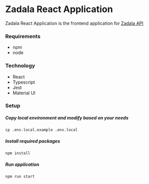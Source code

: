 # Zadala React Application

Zadala React Application is the frontend application for [Zadala API](https://github.com/RyanAquino/zadala)

### Requirements

- npm
- node

### Technology

- React
- Typescript
- Jest
- Material UI

### Setup

##### Copy local environment and modify based on your needs

```
cp .env.local.example .env.local
```

##### Install required packages

```
npm install
```

##### Run application

```
npm run start
```
